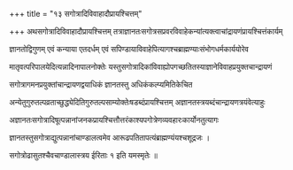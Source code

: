 +++
title = "१३ सगोत्रादिविवाहादौप्रायश्चित्तम्"

+++
अथसगोत्रादिविवाहादौप्रायश्चित्तम् तत्राज्ञानतःसगोत्रसप्रवरविवाहेकन्यांत्यक्त्वाचांद्रायणंप्रायश्चित्तंकार्यम्

ज्ञानतोद्विगुणम् एवं कन्याया एतदर्धम् एवं सपिण्डायाविवाहेपित्यागश्चब्राह्मण्याःसंभोगधर्मकार्ययोरेव

मातृवत्परिपालयेदित्यन्नादिनापालनोक्तेः यस्तुसगोत्रादिकांविवाह्योपगच्छतितस्याज्ञानेविवाहप्रयुक्तचान्द्रायणं

सगोत्रागमनप्रयुक्तांचान्द्रायणद्वयाधिकं ज्ञानतस्तु अधिकंकल्प्यमितिकेचित

अन्येतुगुरुतल्पव्रताच्छुद्ध्येदितिगुरुतल्पसाम्योक्तेःषडब्दंप्रायश्चित्तम् अज्ञानतस्त्रयब्दंचान्द्रायणत्रयंवेत्याहुः

अज्ञानतःसगोत्रादिषूत्पन्नानांजनकप्रायश्चित्तौत्तरंकाश्यपगोत्रेणव्यवहारःकार्योनतुत्यागः

ज्ञानतस्तुसगोत्राद्युत्पन्नानांचाण्डालत्वमेव आरूढपतितापत्यंब्राह्मण्यंयश्चशूद्रजः ।

सगोत्रोढासुतश्चैवचाण्डालास्त्रय ईरिताः १ इति यमस्मृतेः ॥
